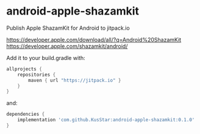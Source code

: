 # android-apple-shazamkit

Publish Apple ShazamKit for Android to jitpack.io

https://developer.apple.com/download/all/?q=Android%20ShazamKit
https://developer.apple.com/shazamkit/android/

Add it to your build.gradle with:
```gradle
allprojects {
    repositories {
        maven { url "https://jitpack.io" }
    }
}
```

and:

```gradle
dependencies {
    implementation 'com.github.KusStar:android-apple-shazamkit:0.1.0'
}
```